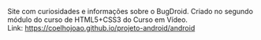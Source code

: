 Site com curiosidades e informações sobre o BugDroid.
Criado no segundo módulo do curso de HTML5+CSS3 do Curso em Vídeo. <br>
Link: https://coelhojoao.github.io/projeto-android/android
